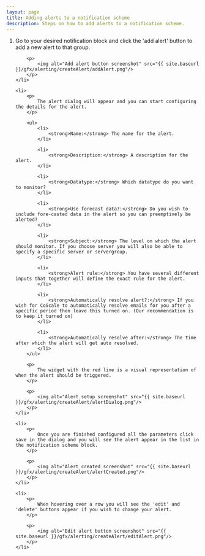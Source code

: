 ```yaml
---
layout: page
title: Adding alerts to a notification scheme
description: Steps on how to add alerts to a notification scheme.
---
```

<ol>
    <li>
        <p>
            Go to your desired notification block and click the 'add alert' button to add a new alert to that group.
        </p>

        <p>
            <img alt="Add alert button screenshot" src="{{ site.baseurl }}/gfx/alerting/createAlert/addAlert.png"/>
        </p>
    </li>

    <li>
        <p>
            The alert dialog will appear and you can start configuring the details for the alert.
        </p>

        <ul>
            <li>
                <strong>Name:</strong> The name for the alert.
            </li>

            <li>
                <strong>Description:</strong> A description for the alert.
            </li>

            <li>
                <strong>Datatype:</strong> Which datatype do you want to monitor?
            </li>

            <li>
                <strong>Use forecast data?:</strong> Do you wish to include fore-casted data in the alert so you can preemptively be alerted?
            </li>

            <li>
                <strong>Subject:</strong> The level on which the alert should monitor. If you choose server you will also be able to specify a specific server or servergroup.
            </li>

            <li>
                <strong>Alert rule:</strong> You have several different inputs that together will define the exact rule for the alert.
            </li>

            <li>
                <strong>Automatically resolve alert?:</strong> If you wish for CoScale to automatically resolve emails for you after a specific period then leave this turned on. (Our recommendation is to keep it turned on)
            </li>

            <li>
                <strong>Automatically resolve after:</strong> The time after which the alert will get auto resolved.
            </li>
        </ul>

        <p>
            The widget with the red line is a visual representation of when the alert should be triggered.
        </p>

        <p>
            <img alt="Alert setup screenshot" src="{{ site.baseurl }}/gfx/alerting/createAlert/alertDialog.png"/>
        </p>
    </li>

    <li>
        <p>
            Once you are finished configured all the parameters click save in the dialog and you will see the alert appear in the list in the notification scheme block.
        </p>

        <p>
            <img alt="Alert created screenshot" src="{{ site.baseurl }}/gfx/alerting/createAlert/alertCreated.png"/>
        </p>
    </li>

    <li>
        <p>
            When hovering over a row you will see the 'edit' and 'delete' buttons appear if you wish to change your alert.
        </p>

        <p>
            <img alt="Edit alert button screenshot" src="{{ site.baseurl }}/gfx/alerting/createAlert/editAlert.png"/>
        </p>
    </li>

</ol>
